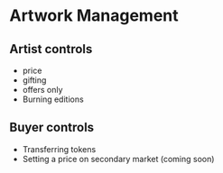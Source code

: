 # Artwork Management


## Artist controls

* price
* gifting
* offers only
* Burning editions

## Buyer controls

* Transferring tokens
* Setting a price on secondary market (coming soon)
